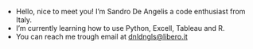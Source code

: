- Hello, nice to meet you! I’m Sandro De Angelis a code enthusiast from Italy.
- I’m currently learning how to use Python, Excell, Tableau and R.
- You can reach me trough email at dnldngls@libero.it
